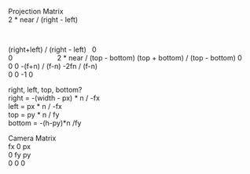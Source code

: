 Projection Matrix  
2 * near / (right - left)<pre>     </pre>(right+left) / (right - left)   0  
0                         2 * near / (top - bottom) (top + bottom) / (top - bottom) 0  
0                         0                         -(f+n) / (f-n)                  -2fn / (f-n)  
0                         0                         -1                              0  
  
right, left, top, bottom?  
right = -(width - px) * n / -fx  
left = px * n / -fx  
top = py * n / fy  
bottom = -(h-py)*n /fy  
  
Camera Matrix  
fx 0 px  
0 fy py  
0 0 0  
